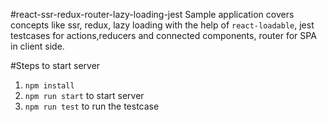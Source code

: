 #react-ssr-redux-router-lazy-loading-jest
Sample application covers concepts like ssr, redux, lazy loading with the help of `react-loadable`, jest testcases for actions,reducers and connected components, router for SPA in client side. 

#Steps to start server

1. `npm install`
2.  `npm run start` to start server
3.  `npm run test` to run the testcase